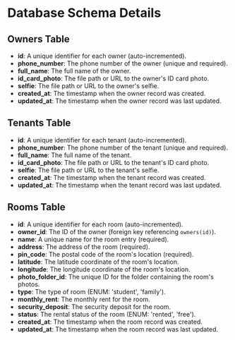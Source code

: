 # Database Schema Details

## Owners Table
- **id**: A unique identifier for each owner (auto-incremented).
- **phone_number**: The phone number of the owner (unique and required).
- **full_name**: The full name of the owner.
- **id_card_photo**: The file path or URL to the owner's ID card photo.
- **selfie**: The file path or URL to the owner's selfie.
- **created_at**: The timestamp when the owner record was created.
- **updated_at**: The timestamp when the owner record was last updated.

## Tenants Table
- **id**: A unique identifier for each tenant (auto-incremented).
- **phone_number**: The phone number of the tenant (unique and required).
- **full_name**: The full name of the tenant.
- **id_card_photo**: The file path or URL to the tenant's ID card photo.
- **selfie**: The file path or URL to the tenant's selfie.
- **created_at**: The timestamp when the tenant record was created.
- **updated_at**: The timestamp when the tenant record was last updated.

## Rooms Table
- **id**: A unique identifier for each room (auto-incremented).
- **owner_id**: The ID of the owner (foreign key referencing `owners(id)`).
- **name**: A unique name for the room entry (required).
- **address**: The address of the room (required).
- **pin_code**: The postal code of the room's location (required).
- **latitude**: The latitude coordinate of the room's location.
- **longitude**: The longitude coordinate of the room's location.
- **photo_folder_id**: The unique ID for the folder containing the room's photos.
- **type**: The type of room (ENUM: 'student', 'family').
- **monthly_rent**: The monthly rent for the room.
- **security_deposit**: The security deposit for the room.
- **status**: The rental status of the room (ENUM: 'rented', 'free').
- **created_at**: The timestamp when the room record was created.
- **updated_at**: The timestamp when the room record was last updated.
